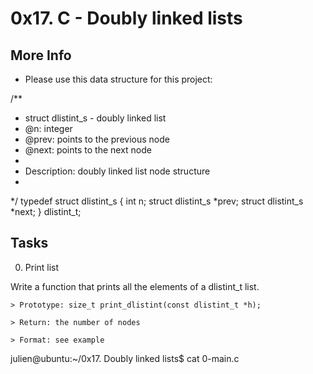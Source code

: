 # 0x17. C - Doubly linked lists

## More Info

- Please use this data structure for this project:

 /**
 * struct dlistint_s - doubly linked list
 * @n: integer
 * @prev: points to the previous node
 * @next: points to the next node
 *
 * Description: doubly linked list node structure
 * 
 */
 typedef struct dlistint_s
 {
    int n;
    struct dlistint_s *prev;
    struct dlistint_s *next;
 } dlistint_t;

## Tasks

0. Print list

Write a function that prints all the elements of a dlistint_t list.

	> Prototype: size_t print_dlistint(const dlistint_t *h);

	> Return: the number of nodes

	> Format: see example 

 julien@ubuntu:~/0x17. Doubly linked lists$ cat 0-main.c 

